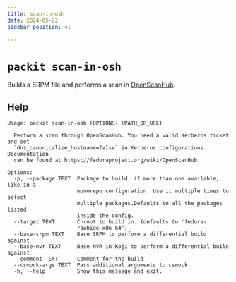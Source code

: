 ```yaml
---
title: scan-in-osh
date: 2024-05-22
sidebar_position: 41

---
```


# `packit scan-in-osh`

Builds a SRPM file and performs a scan in [OpenScanHub](https://openscanhub.fedoraproject.org/).

## Help

    Usage: packit scan-in-osh [OPTIONS] [PATH_OR_URL]

      Perform a scan through OpenScanHub. You need a valid Kerberos ticket and set
      `dns_canonicalize_hostname=false` in Kerberos configurations. Documentation
      can be found at https://fedoraproject.org/wiki/OpenScanHub.

    Options:
      -p, --package TEXT  Package to build, if more than one available, like in a
                          monorepo configuration. Use it multiple times to select
                          multiple packages.Defaults to all the packages listed
                          inside the config.
      --target TEXT       Chroot to build in. (defaults to 'fedora-
                          rawhide-x86_64')
      --base-srpm TEXT    Base SRPM to perform a differential build against
      --base-nvr TEXT     Base NVR in Koji to perform a differential build against
      --comment TEXT      Comment for the build
      --csmock-args TEXT  Pass additional arguments to csmock
      -h, --help          Show this message and exit.
